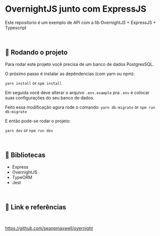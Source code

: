 # **OvernightJS junto com ExpressJS**

Este repositorio é um exemplo de API com a lib OvernightJS + ExpressJS + Typescript

<br>

## 🚀 **Rodando o projeto**

Para rodar este projeto você precisa de um banco de dados PostgresSQL.

O próximo passo é instalar as depêndencias (com yarn ou npm):

`yarn install` or `npm install`

Em seguida você deve alterar o arquivo `.env.example` pra `.env` e colocar suas configurações do seu banco de dados.

Feito essa modificação agora rode o comando: `yarn db:migrate` or `npm run db:migrate`

E então pode-se rodar o projeto:

`yarn dev` or `npm run dev`

<br>

## 📍 **Bibliotecas**

- Express
- OvernightJS
- TypeORM
- Jest

<br>

## 📖 **Link e referências**

<br>

https://github.com/seanpmaxwell/overnight

